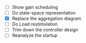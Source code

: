 - [ ] Show gain scheduling
- [ ] Do state-space representation
- [x] Replace the aggregation diagram
- [ ] Do Load restimulation
- [ ] Trim down the controller design
- [ ] Reanalyze the startup